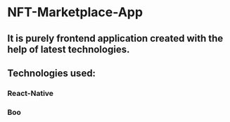 # NFT-Marketplace-App

## It is purely frontend application created with the help of latest technologies.
## Technologies used:
### React-Native
### Boo

